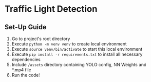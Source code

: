 # Traffic Light Detection

## Set-Up Guide

1. Go to project's root directory
2. Execute `python -m venv venv` to create local environment
3. Execute `source venv/bin/activate` to start this local environment
4. Execute `pip install -r requirements.txt` to install all necessary dependencies
5. Include `/assets` directory containing YOLO config, NN Weights and \*.mp4 file
6. Run the code!
